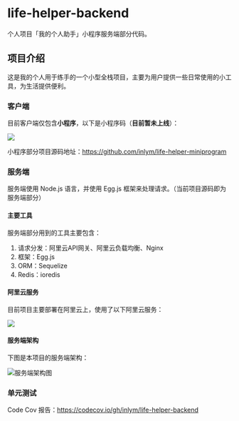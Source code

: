 # life-helper-backend

个人项目「我的个人助手」小程序服务端部分代码。

## 项目介绍

这是我的个人用于练手的一个小型全栈项目，主要为用户提供一些日常使用的小工具，为生活提供便利。


### 客户端
目前客户端仅包含**小程序**，以下是小程序码（**目前暂未上线**）：

![](https://img.inlym.com/f2f2cd585f4b4185bdd6d4715c361aed.jpg)

小程序部分项目源码地址：https://github.com/inlym/life-helper-miniprogram



### 服务端

服务端使用 Node.js 语言，并使用 Egg.js 框架来处理请求。（当前项目源码即为服务端部分）

#### 主要工具

服务端部分用到的工具主要包含：

1.  请求分发：阿里云API网关、阿里云负载均衡、Nginx
2.  框架：Egg.js
3.  ORM：Sequelize
4.  Redis：ioredis

#### 阿里云服务

目前项目主要部署在阿里云上，使用了以下阿里云服务：

![](https://img.inlym.com/89197dc26280494a943613e9545b0e81.png)

#### 服务端架构

下图是本项目的服务端架构：

![服务端架构图](https://img.inlym.com/f4e09df7d8534331a978c6b08b66ab42.png)


### 单元测试
Code Cov 报告：https://codecov.io/gh/inlym/life-helper-backend
